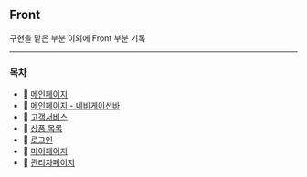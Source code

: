 ## Front

구현을 맡은 부분 이외에 Front 부분 기록

---

### 목차

- 🔎 [메인페이지](./Main.md)
- 🔎 [메인페이지 - 네비게이션바](./Main-Navigation-Bar.md)
- 🔎 [고객서비스](./Customer-Service.md)
- 🔎 [상품 목록](./Product.md)
- 🔎 [로그인](./Member.md)
- 🔎 [마이페이지](./My-Page.md)
- 🔎 [관리자페이지](./Admin.md)
